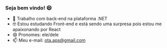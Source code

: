 ### Seja bem vindo! 😄

- 💸 Trabalho com back-end na plataforma .NET
- 🤓 Estou estudando Front-end e está sendo uma surpresa pois estou me apaixonando por React
- 😄 Pronomes: ele/dele 
- 📫 Meu e-mail: ota.aps@gmail.com

   
